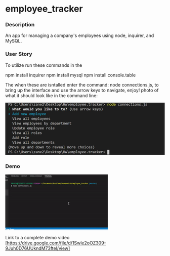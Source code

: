 # employee_tracker


### Description

An app for managing a company's employees using node, inquirer, and MySQL.


### User Story

To utilize run these commands in the 

npm install inquirer
npm install mysql
npm install console.table

The when these are isntalled enter the command: node connections.js, to bring up the interface and use the arrow keys to navigate, enjoy!
photo of what it should look like in the command line: 

![alt text](screenshot.jpg)

### Demo


![ demogif](gif.gif) <br>

Link to a complete demo video 
[https://drive.google.com/file/d/1Swle2oOZ309-9Juh0D76UUkndM73ftel/view]